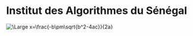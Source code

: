 
# Institut des Algorithmes du Sénégal

![\Large x=\frac{-b\pm\sqrt{b^2-4ac}}{2a}](https://latex.codecogs.com/svg.latex?\Large&space;lim_{x\rightarrow0})
